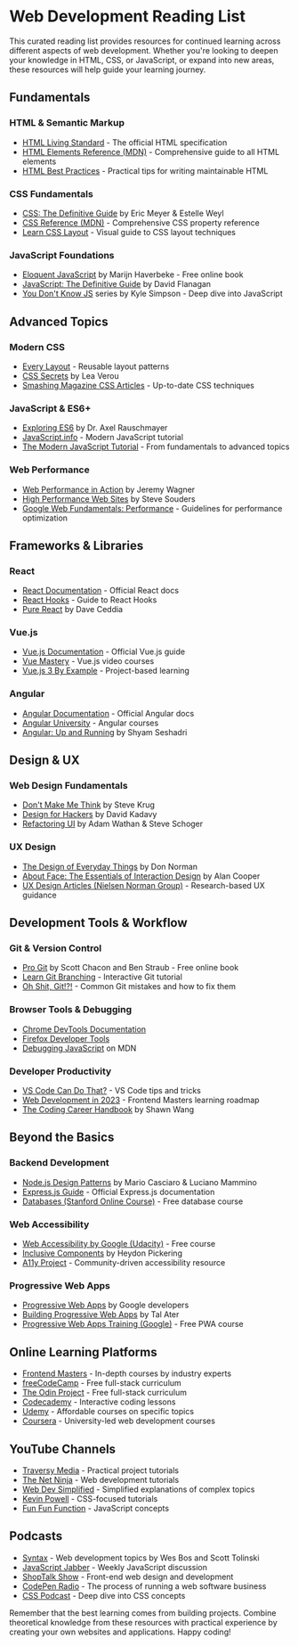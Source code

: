 # Web Development Reading List

This curated reading list provides resources for continued learning across different aspects of web development. Whether you're looking to deepen your knowledge in HTML, CSS, or JavaScript, or expand into new areas, these resources will help guide your learning journey.

## Fundamentals

### HTML & Semantic Markup

- [HTML Living Standard](https://html.spec.whatwg.org/) - The official HTML specification
- [HTML Elements Reference (MDN)](https://developer.mozilla.org/en-US/docs/Web/HTML/Element) - Comprehensive guide to all HTML elements
- [HTML Best Practices](https://github.com/hail2u/html-best-practices) - Practical tips for writing maintainable HTML

### CSS Fundamentals

- [CSS: The Definitive Guide](https://www.oreilly.com/library/view/css-the-definitive/9781449325053/) by Eric Meyer & Estelle Weyl
- [CSS Reference (MDN)](https://developer.mozilla.org/en-US/docs/Web/CSS/Reference) - Comprehensive CSS property reference
- [Learn CSS Layout](https://learnlayout.com/) - Visual guide to CSS layout techniques

### JavaScript Foundations

- [Eloquent JavaScript](https://eloquentjavascript.net/) by Marijn Haverbeke - Free online book
- [JavaScript: The Definitive Guide](https://www.oreilly.com/library/view/javascript-the-definitive/9781491952016/) by David Flanagan
- [You Don't Know JS](https://github.com/getify/You-Dont-Know-JS) series by Kyle Simpson - Deep dive into JavaScript

## Advanced Topics

### Modern CSS

- [Every Layout](https://every-layout.dev/) - Reusable layout patterns
- [CSS Secrets](https://www.oreilly.com/library/view/css-secrets/9781449372736/) by Lea Verou
- [Smashing Magazine CSS Articles](https://www.smashingmagazine.com/category/css/) - Up-to-date CSS techniques

### JavaScript & ES6+

- [Exploring ES6](https://exploringjs.com/es6/) by Dr. Axel Rauschmayer
- [JavaScript.info](https://javascript.info/) - Modern JavaScript tutorial
- [The Modern JavaScript Tutorial](https://javascript.info/) - From fundamentals to advanced topics

### Web Performance

- [Web Performance in Action](https://www.manning.com/books/web-performance-in-action) by Jeremy Wagner
- [High Performance Web Sites](https://www.oreilly.com/library/view/high-performance-web/9780596529307/) by Steve Souders
- [Google Web Fundamentals: Performance](https://developers.google.com/web/fundamentals/performance/why-performance-matters) - Guidelines for performance optimization

## Frameworks & Libraries

### React

- [React Documentation](https://reactjs.org/docs/getting-started.html) - Official React docs
- [React Hooks](https://reactjs.org/docs/hooks-intro.html) - Guide to React Hooks
- [Pure React](https://daveceddia.com/pure-react/) by Dave Ceddia

### Vue.js

- [Vue.js Documentation](https://vuejs.org/v2/guide/) - Official Vue.js guide
- [Vue Mastery](https://www.vuemastery.com/courses/) - Vue.js video courses
- [Vue.js 3 By Example](https://www.packtpub.com/product/vue-js-3-by-example/9781838826345) - Project-based learning

### Angular

- [Angular Documentation](https://angular.io/docs) - Official Angular docs
- [Angular University](https://angular-university.io/) - Angular courses
- [Angular: Up and Running](https://www.oreilly.com/library/view/angular-up-and/9781491999820/) by Shyam Seshadri

## Design & UX

### Web Design Fundamentals

- [Don't Make Me Think](https://www.nngroup.com/books/dont-make-me-think/) by Steve Krug
- [Design for Hackers](https://www.amazon.com/Design-Hackers-Reverse-Engineering-Beauty/dp/1119998956) by David Kadavy
- [Refactoring UI](https://www.refactoringui.com/book) by Adam Wathan & Steve Schoger

### UX Design

- [The Design of Everyday Things](https://www.nngroup.com/books/design-everyday-things-revised/) by Don Norman
- [About Face: The Essentials of Interaction Design](https://www.wiley.com/en-us/About+Face%3A+The+Essentials+of+Interaction+Design%2C+4th+Edition-p-9781118766576) by Alan Cooper
- [UX Design Articles (Nielsen Norman Group)](https://www.nngroup.com/articles/) - Research-based UX guidance

## Development Tools & Workflow

### Git & Version Control

- [Pro Git](https://git-scm.com/book/en/v2) by Scott Chacon and Ben Straub - Free online book
- [Learn Git Branching](https://learngitbranching.js.org/) - Interactive Git tutorial
- [Oh Shit, Git!?!](https://ohshitgit.com/) - Common Git mistakes and how to fix them

### Browser Tools & Debugging

- [Chrome DevTools Documentation](https://developers.google.com/web/tools/chrome-devtools)
- [Firefox Developer Tools](https://developer.mozilla.org/en-US/docs/Tools)
- [Debugging JavaScript](https://developer.mozilla.org/en-US/docs/Web/JavaScript/Debugging) on MDN

### Developer Productivity

- [VS Code Can Do That?](https://vscodecandothat.com/) - VS Code tips and tricks
- [Web Development in 2023](https://frontendmasters.com/guides/learning-roadmap/) - Frontend Masters learning roadmap
- [The Coding Career Handbook](https://www.learninpublic.org/) by Shawn Wang

## Beyond the Basics

### Backend Development

- [Node.js Design Patterns](https://www.nodejsdesignpatterns.com/) by Mario Casciaro & Luciano Mammino
- [Express.js Guide](https://expressjs.com/en/guide/routing.html) - Official Express.js documentation
- [Databases (Stanford Online Course)](https://online.stanford.edu/courses/soe-ydatabases-databases) - Free database course

### Web Accessibility

- [Web Accessibility by Google (Udacity)](https://www.udacity.com/course/web-accessibility--ud891) - Free course
- [Inclusive Components](https://inclusive-components.design/) by Heydon Pickering
- [A11y Project](https://www.a11yproject.com/) - Community-driven accessibility resource

### Progressive Web Apps

- [Progressive Web Apps](https://web.dev/progressive-web-apps/) by Google developers
- [Building Progressive Web Apps](https://www.oreilly.com/library/view/building-progressive-web/9781491961643/) by Tal Ater
- [Progressive Web Apps Training (Google)](https://developers.google.com/web/ilt/pwa) - Free PWA course

## Online Learning Platforms

- [Frontend Masters](https://frontendmasters.com/) - In-depth courses by industry experts
- [freeCodeCamp](https://www.freecodecamp.org/) - Free full-stack curriculum
- [The Odin Project](https://www.theodinproject.com/) - Free full-stack curriculum
- [Codecademy](https://www.codecademy.com/) - Interactive coding lessons
- [Udemy](https://www.udemy.com/) - Affordable courses on specific topics
- [Coursera](https://www.coursera.org/) - University-led web development courses

## YouTube Channels

- [Traversy Media](https://www.youtube.com/user/TechGuyWeb) - Practical project tutorials
- [The Net Ninja](https://www.youtube.com/channel/UCW5YeuERMmlnqo4oq8vwUpg) - Web development tutorials
- [Web Dev Simplified](https://www.youtube.com/channel/UCFbNIlppjAuEX4znoulh0Cw) - Simplified explanations of complex topics
- [Kevin Powell](https://www.youtube.com/user/KepowOb) - CSS-focused tutorials
- [Fun Fun Function](https://www.youtube.com/channel/UCO1cgjhGzsSYb1rsB4bFe4Q) - JavaScript concepts

## Podcasts

- [Syntax](https://syntax.fm/) - Web development topics by Wes Bos and Scott Tolinski
- [JavaScript Jabber](https://devchat.tv/podcasts/javascript-jabber/) - Weekly JavaScript discussion
- [ShopTalk Show](https://shoptalkshow.com/) - Front-end web design and development
- [CodePen Radio](https://blog.codepen.io/radio/) - The process of running a web software business
- [CSS Podcast](https://thecsspodcast.libsyn.com/) - Deep dive into CSS concepts

Remember that the best learning comes from building projects. Combine theoretical knowledge from these resources with practical experience by creating your own websites and applications. Happy coding!
